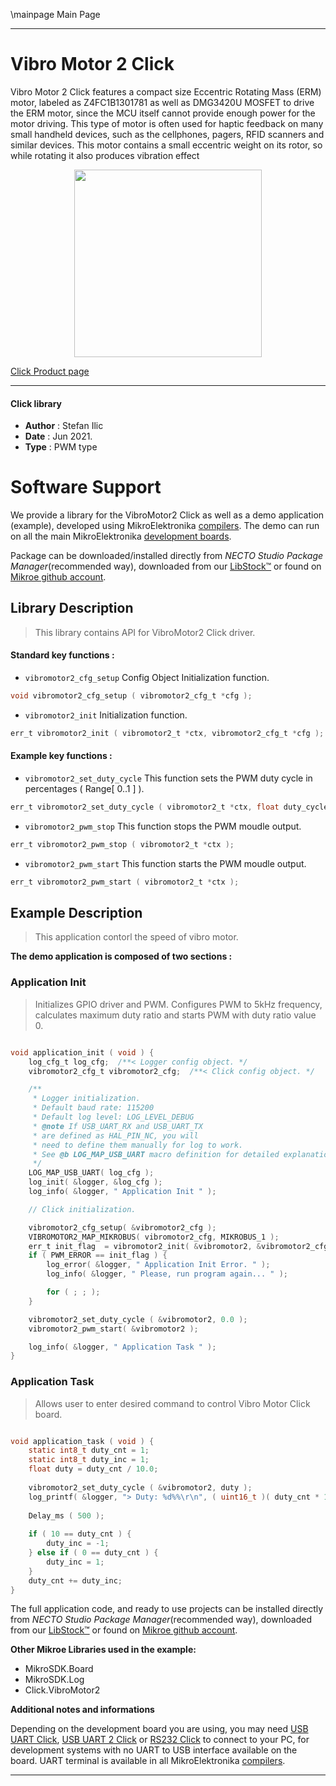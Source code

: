 \mainpage Main Page

---
# Vibro Motor 2 Click

Vibro Motor 2 Click features a compact size Eccentric Rotating Mass (ERM) motor, labeled as Z4FC1B1301781 as well as DMG3420U MOSFET to drive the ERM motor, since the MCU itself cannot provide enough power for the motor driving. This type of motor is often used for haptic feedback on many small handheld devices, such as the cellphones, pagers, RFID scanners and similar devices. This motor contains a small eccentric weight on its rotor, so while rotating it also produces vibration effect

<p align="center">
  <img src="https://download.mikroe.com/images/click_for_ide/vibromotor2_click.png" height=300px>
</p>

[Click Product page](https://www.mikroe.com/vibro-motor-2-click)

---


#### Click library

- **Author**        : Stefan Ilic
- **Date**          : Jun 2021.
- **Type**          : PWM type


# Software Support

We provide a library for the VibroMotor2 Click
as well as a demo application (example), developed using MikroElektronika
[compilers](https://www.mikroe.com/necto-studio).
The demo can run on all the main MikroElektronika [development boards](https://www.mikroe.com/development-boards).

Package can be downloaded/installed directly from *NECTO Studio Package Manager*(recommended way), downloaded from our [LibStock&trade;](https://libstock.mikroe.com) or found on [Mikroe github account](https://github.com/MikroElektronika/mikrosdk_click_v2/tree/master/clicks).

## Library Description

> This library contains API for VibroMotor2 Click driver.

#### Standard key functions :

- `vibromotor2_cfg_setup` Config Object Initialization function.
```c
void vibromotor2_cfg_setup ( vibromotor2_cfg_t *cfg );
```

- `vibromotor2_init` Initialization function.
```c
err_t vibromotor2_init ( vibromotor2_t *ctx, vibromotor2_cfg_t *cfg );
```

#### Example key functions :

- `vibromotor2_set_duty_cycle` This function sets the PWM duty cycle in percentages ( Range[ 0..1 ] ).
```c
err_t vibromotor2_set_duty_cycle ( vibromotor2_t *ctx, float duty_cycle );
```

- `vibromotor2_pwm_stop` This function stops the PWM moudle output.
```c
err_t vibromotor2_pwm_stop ( vibromotor2_t *ctx );
```

- `vibromotor2_pwm_start` This function starts the PWM moudle output.
```c
err_t vibromotor2_pwm_start ( vibromotor2_t *ctx );
```

## Example Description

> This application contorl the speed of vibro motor.

**The demo application is composed of two sections :**

### Application Init

> Initializes GPIO driver and PWM. Configures PWM to 5kHz frequency, calculates maximum duty ratio and starts PWM with duty ratio value 0.

```c

void application_init ( void ) {
    log_cfg_t log_cfg;  /**< Logger config object. */
    vibromotor2_cfg_t vibromotor2_cfg;  /**< Click config object. */

    /** 
     * Logger initialization.
     * Default baud rate: 115200
     * Default log level: LOG_LEVEL_DEBUG
     * @note If USB_UART_RX and USB_UART_TX 
     * are defined as HAL_PIN_NC, you will 
     * need to define them manually for log to work. 
     * See @b LOG_MAP_USB_UART macro definition for detailed explanation.
     */
    LOG_MAP_USB_UART( log_cfg );
    log_init( &logger, &log_cfg );
    log_info( &logger, " Application Init " );

    // Click initialization.

    vibromotor2_cfg_setup( &vibromotor2_cfg );
    VIBROMOTOR2_MAP_MIKROBUS( vibromotor2_cfg, MIKROBUS_1 );
    err_t init_flag  = vibromotor2_init( &vibromotor2, &vibromotor2_cfg );
    if ( PWM_ERROR == init_flag ) {
        log_error( &logger, " Application Init Error. " );
        log_info( &logger, " Please, run program again... " );

        for ( ; ; );
    }

    vibromotor2_set_duty_cycle ( &vibromotor2, 0.0 );
    vibromotor2_pwm_start( &vibromotor2 );

    log_info( &logger, " Application Task " );
}

```

### Application Task

> Allows user to enter desired command to control Vibro Motor Click board.

```c

void application_task ( void ) {
    static int8_t duty_cnt = 1;
    static int8_t duty_inc = 1;
    float duty = duty_cnt / 10.0;
    
    vibromotor2_set_duty_cycle ( &vibromotor2, duty );
    log_printf( &logger, "> Duty: %d%%\r\n", ( uint16_t )( duty_cnt * 10 ) );
    
    Delay_ms ( 500 );
    
    if ( 10 == duty_cnt ) {
        duty_inc = -1;
    } else if ( 0 == duty_cnt ) {
        duty_inc = 1;
    }
    duty_cnt += duty_inc;
}

```


The full application code, and ready to use projects can be installed directly from *NECTO Studio Package Manager*(recommended way), downloaded from our [LibStock&trade;](https://libstock.mikroe.com) or found on [Mikroe github account](https://github.com/MikroElektronika/mikrosdk_click_v2/tree/master/clicks).

**Other Mikroe Libraries used in the example:**

- MikroSDK.Board
- MikroSDK.Log
- Click.VibroMotor2

**Additional notes and informations**

Depending on the development board you are using, you may need
[USB UART Click](https://www.mikroe.com/usb-uart-click),
[USB UART 2 Click](https://www.mikroe.com/usb-uart-2-click) or
[RS232 Click](https://www.mikroe.com/rs232-click) to connect to your PC, for
development systems with no UART to USB interface available on the board. UART
terminal is available in all MikroElektronika
[compilers](https://shop.mikroe.com/compilers).

---

